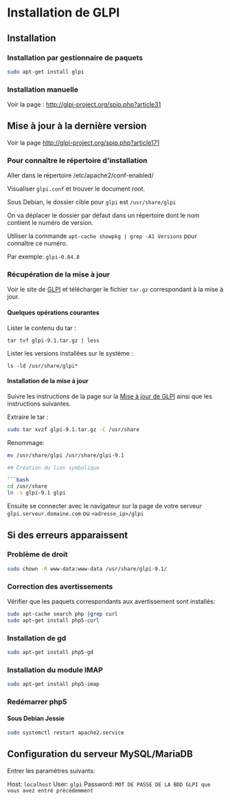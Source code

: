 # Installation de GLPI

## Installation

### Installation par gestionnaire de paquets

```bash
sudo apt-get install glpi
```

### Installation manuelle

Voir la page : http://glpi-project.org/spip.php?article31

## Mise à jour à la dernière version

Voir la page http://glpi-project.org/spip.php?article171

### Pour connaître le répertoire d'installation
Aller dans le répertoire /etc/apache2/conf-enabled/

Visualiser `glpi.conf` et trouver le document root.

Sous Debian, le dossier cible pour `glpi` est `/usr/share/glpi`

On va déplacer le dossier par défaut dans un répertoire dont le nom contient le numéro de version.

Utiliser la commande `apt-cache showpkg | grep -A1 Versions` pour connaître ce numéro.

Par exemple: `glpi-0.84.8`

### Récupération de la mise à jour
Voir le site de [GLPI](http://glpi-project.org/) et télécharger le fichier `tar.gz` correspondant à la mise à jour.

#### Quelques opérations courantes
Lister le contenu du tar :

`tar tvf glpi-9.1.tar.gz | less`

Lister les versions installées sur le système :

`ls -ld /usr/share/glpi*`

#### Installation de la mise à jour

Suivre les instructions de la page sur la [Mise à jour de GLPI](http://glpi-project.org/spip.php?article171) ainsi que les instructions suivantes.

Extraire le tar :

```bash
sudo tar xvzf glpi-9.1.tar.gz -C /usr/share
```

Renommage:

```bash
mv /usr/share/glpi /usr/share/glpi-9.1

## Création du lien symbolique

```bash
cd /usr/share
ln -s glpi-9.1 glpi
```

Ensuite se connecter avec le navigateur sur la page de votre serveur `glpi.serveur.domaine.com`
ou `<adresse_ip>/glpi`


## Si des erreurs apparaissent

### Problème de droit

```bash
sudo chown -R www-data:www-data /usr/share/glpi-9.1/
```

### Correction des avertissements

Vérifier que les paquets correspondants aux avertissement sont installés:

```bash
sudo apt-cache search php |grep curl
sudo apt-get install php5-curl
```

### Installation de gd

```bash
sudo apt-get install php5-gd
```

### Installation du module IMAP

```bash
sudo apt-get install php5-imap
```



### Redémarrer php5

#### Sous Debian Jessie

```bash
sudo systemctl restart apache2.service
```

## Configuration du serveur MySQL/MariaDB

Entrer les paramètres suivants:

Host: `localhost`
User: `glpi`
Password: `MOT DE PASSE DE LA BDD GLPI que vous avez entré précédemment`
